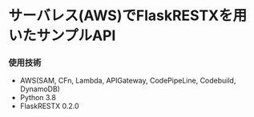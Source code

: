 # サーバレス(AWS)でFlaskRESTXを用いたサンプルAPI

### 使用技術
* AWS(SAM, CFn, Lambda, APIGateway, CodePipeLine, Codebuild, DynamoDB)
* Python 3.8
* FlaskRESTX 0.2.0
